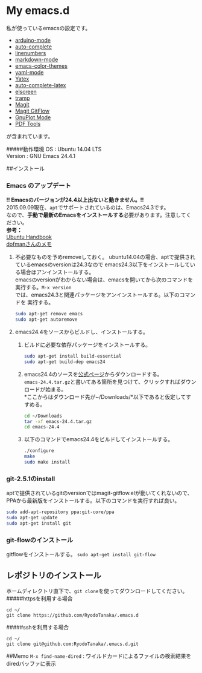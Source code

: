 # My emacs.d
私が使っているemacsの設定です。
- [arduino-mode](http://wikemacs.org/wiki/Arduino-mode)
- [auto-complete](http://cx4a.org/software/auto-complete/index.ja.html)
- [linenumbers](http://www.emacswiki.org/emacs/LineNumbers)
- [markdown-mode](http://jblevins.org/projects/markdown-mode/)
- [emacs-color-themes](https://github.com/owainlewis/emacs-color-themes#contributors)
- [yaml-mode](https://github.com/yoshiki/yaml-mode)
- [Yatex]()
- [auto-complete-latex](http://www.emacswiki.org/emacs/auto-complete-latex.el)
- [elscreen](https://github.com/knu/elscreen)
- [tramp](http://www.emacswiki.org/emacs/TrampMode)
- [Magit](https://github.com/magit/magit)
- [Magit GitFlow]()
- [GnuPlot Mode]()
- [PDF Tools]()

が含まれています。

#####動作環境
OS      :  Ubuntu 14.04 LTS  
Version :  GNU Emacs 24.4.1

##インストール

### Emacs のアップデート
**!! Emacsのバージョンが24.4以上出ないと動きません。!!**  
2015.09.09現在、`apt`でサポートされているのは、Emacs24.3です。  
なので、**手動で最新のEmacsをインストールする**必要があります。注意してください。  
**参考：**  
[Ubuntu Handbook](http://ubuntuhandbook.org/index.php/2014/10/emacs-24-4-released-install-in-ubuntu-14-04/)  
[dofmanさんのメモ]()  
1. 不必要なものを予めremoveしておく。
   ubuntu14.04の場合、aptで提供されているemacsのversionは24.3なので
   emacs24.3以下をインストールしている場合はアンインストールする。  
   emacsのversionがわからない場合は、emacsを開いてから次のコマンドを
   実行する。`M-x version`  
   では、emacs24.3と関連パッケージをアンインストールする。以下のコマンドを
   実行する。
   ```bash
   sudo apt-get remove emacs
   sudo apt-get autoremove
   ```
   
2. emacs24.4をソースからビルドし、インストールする。
   1. ビルドに必要な依存パッケージをインストールする。
      ```bash
      sudo apt-get install build-essential
      sudo apt-get build-dep emacs24
      ```

   2. emacs24.4のソースを[公式ページ](http://ftp.gnu.org/gnu/emacs/)からダウンロードする。  
      `emacs-24.4.tar.gz`と書いてある箇所を見つけて、クリックすればダウンロードが始まる。  
      *ここからはダウンロード先が~/Downloads/*以下であると仮定してすすめる。
      ```bash
      cd ~/Downloads
      tar -xf emacs-24.4.tar.gz
      cd emacs-24.4
      ```

   3. 以下のコマンドでemacs24.4をビルドしてインストールする。
      ```bash
	  ./configure
	  make
	  sudo make install
	  ```

### git-2.5.1のinstall
aptで提供されているgitのversionではmagit-gitflow.elが動いてくれないので、
PPAから最新版をインストールする。以下のコマンドを実行すれば良い。
```bash
sudo add-apt-repository ppa:git-core/ppa  
sudo apt-get update  
sudo apt-get install git
```
### git-flowのインストール
gitflowをインストールする。
`sudo apt-get install git-flow`

## レポジトリのインストール
ホームディレクトリ直下で、```git clone```を使ってダウンロードしてください。
#####httpsを利用する場合
```
cd ~/
git clone https://github.com/RyodoTanaka/.emacs.d
```
#####sshを利用する場合
```
cd ~/
git clone git@github.com:RyodoTanaka/.emacs.d.git
```

##Memo
`M-x find-name-dired` : ワイルドカードによるファイルの検索結果をdiredバッファに表示 
